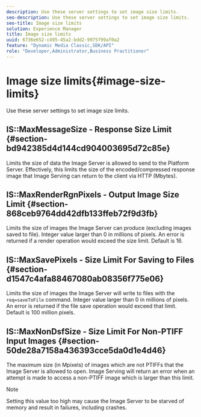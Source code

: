 ```yaml
---
description: Use these server settings to set image size limits.
seo-description: Use these server settings to set image size limits.
seo-title: Image size limits
solution: Experience Manager
title: Image size limits
uuid: 6736e652-c495-45a2-bdd2-9975f99af0a2
feature: "Dynamic Media Classic,SDK/API"
role: "Developer,Administrator,Business Practitioner"
---
```


# Image size limits{#image-size-limits}

Use these server settings to set image size limits.

## IS::MaxMessageSize - Response Size Limit {#section-bd942385d4d144cd904003695d72c85e}

Limits the size of data the Image Server is allowed to send to the Platform Server. Effectively, this limits the size of the encoded/compressed response image that Image Serving can return to the client via HTTP (Mbytes).

## IS::MaxRenderRgnPixels - Output Image Size Limit {#section-868ceb9764dd42dfb133ffeb72f9d3fb}

Limits the size of images the Image Server can produce (excluding images saved to file). Integer value larger than 0 in millions of pixels. An error is returned if a render operation would exceed the size limit. Default is 16.

## IS::MaxSavePixels - Size Limit For Saving to Files {#section-d1547c4afa88467080ab08356f775e06}

Limits the size of images the Image Server will write to files with the `req=saveToFile` command. Integer value larger than 0 in millions of pixels. An error is returned if the file save operation would exceed that limit. Default is 100 million pixels.

## IS::MaxNonDsfSize - Size Limit For Non-PTIFF Input Images {#section-50de28a7158a436393cce5da0d1e4d46}

The maximum size (in Mpixels) of images which are not PTIFFs that the Image Server is allowed to open. Image Serving will return an error when an attempt is made to access a non-PTIFF image which is larger than this limit.

>[!NOTE]
>
>Setting this value too high may cause the Image Server to be starved of memory and result in failures, including crashes.

